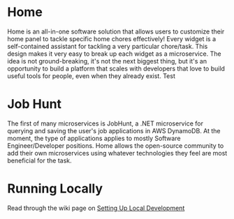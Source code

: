 # Home
Home is an all-in-one software solution that allows users to customize their home panel to tackle specific home chores effectively! Every widget is a self-contained assistant for tackling a very particular chore/task. This design makes it very easy to break up each widget as a microservice. The idea is not ground-breaking, it's not the next biggest thing, but it's an opportunity to build a platform that scales with developers that love to build useful tools for people, even when they already exist. Test

# Job Hunt
The first of many microservices is JobHunt, a .NET microservice for querying and saving the user's job applications in AWS DynamoDB. At the moment, the type of applications applies to mostly Software Engineer/Developer positions. Home allows the open-source community to add their own microservices using whatever technologies they feel are most beneficial for the task.

# Running Locally
Read through the wiki page on [Setting Up Local Development](https://github.com/sero-dev/JobHunt/wiki/Setting-Up-Local-Environment)
